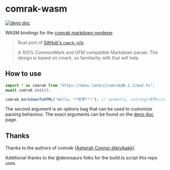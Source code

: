 # comrak-wasm

[![deno doc](https://doc.deno.land/badge.svg)](https://doc.deno.land/https/deno.land/x/comrak@0.1.1/mod.ts)

WASM bindings for the
[comrak markdown renderer](https://github.com/kivikakk/comrak).

> Rust port of [GitHub's `cmark-gfm`](https://github.com/github/cmark-gfm).

> A 100% CommonMark and GFM compatible Markdown parser. The design is based on
> cmark, so familiarity with that will help.

## How to use

```ts
import * as comrak from "https://deno.land/x/comrak@0.1.1/mod.ts";
await comrak.init();

comrak.markdownToHTML("Hello, **世界**!"); // <p>Hello, <strong>世界</strong>!</p>\n
```

The second argument is an options bag that can be used to customize parsing
behaviour. The exact arguments can be found on the
[deno doc](https://doc.deno.land/https/deno.land/x/comrak@0.1.1/mod.ts) page.

## Thanks

Thanks to the authors of comrak
([Asherah Connor @kivikakk](https://github.com/sponsors/kivikakk)).

Additional thanks to the @denosaurs folks for the build.ts script this repo
uses.
